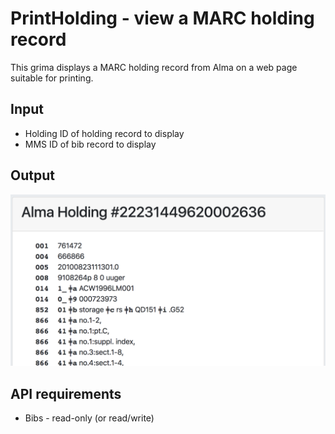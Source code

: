 # PrintHolding - view a MARC holding record 

This grima displays a MARC holding record from Alma
on a web page suitable for printing.

## Input
* Holding ID of holding record to display
* MMS ID of bib record to display

## Output
![Screenshot of holding record](images/PrintHolding-out.png)

## API requirements
* Bibs - read-only (or read/write)
